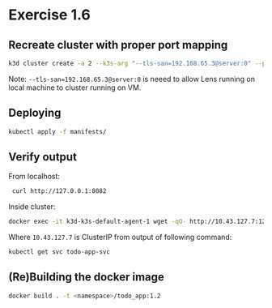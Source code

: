# Exercise 1.6

## Recreate cluster with proper port mapping

```sh
k3d cluster create -a 2 --k3s-arg "--tls-san=192.168.65.3@server:0" --port 8082:30080@agent:0 -p 8081:80@loadbalancer
```

Note: `--tls-san=192.168.65.3@server:0` is neeed to allow Lens running on local machine to cluster running on VM.  

## Deploying

```sh
kubectl apply -f manifests/
```

## Verify output

From localhost:

```sh
 curl http://127.0.0.1:8082
```

Inside cluster:

```sh
docker exec -it k3d-k3s-default-agent-1 wget -qO- http://10.43.127.7:1234
```

Where `10.43.127.7` is ClusterIP from output of following command:

```sh
kubectl get svc todo-app-svc
```

## (Re)Building the docker image

```sh
docker build . -t <namespace>/todo_app:1.2
```
